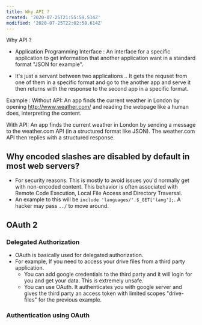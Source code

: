 ```yaml
---
title: Why API ?
created: '2020-07-25T21:55:59.514Z'
modified: '2020-07-25T22:02:58.614Z'
---
```


Why API ?

- Application Programming Interface : An interface for a specific application to get information that another application want in a standard format "JSON for example".

- It's just a servant between two applications .. It gets the requset from one of them in a specific format and go to the another app and serve it then returns with the response to the second app in a specific format.

Example :
Without API:
An app finds the current weather in London by opening http://www.weather.com/ and reading the webpage like a human does, interpreting the content.

With API:
An app finds the current weather in London by sending a message to the weather.com API (in a structured format like JSON). The weather.com API then replies with a structured response.


## Why encoded slashes are disabled by default in most web servers?
- For security reasons. This is mostly to avoid issues you'd normally get with non-encoded content. This behavior is often associated with Remote Code Execution, Local File Access and Directory Traversal.<br>
- An example to this will be ```include 'languages/'.$_GET['lang'];```. A hacker may pass ```../``` to move around.

## OAuth 2

### Delegated Authorization

- OAuth is basically used for delegated authorization.
- For example, If you need to access your drive files from a third party application.
  - You can add google credentials to the third party and it will login for you and get your data. This is extremely unsafe.
  - You can use OAuth. It authenticates you with google server and gives the third party an access token with limited scopes "drive-files" for the previous example.
### Authentication using OAuth
